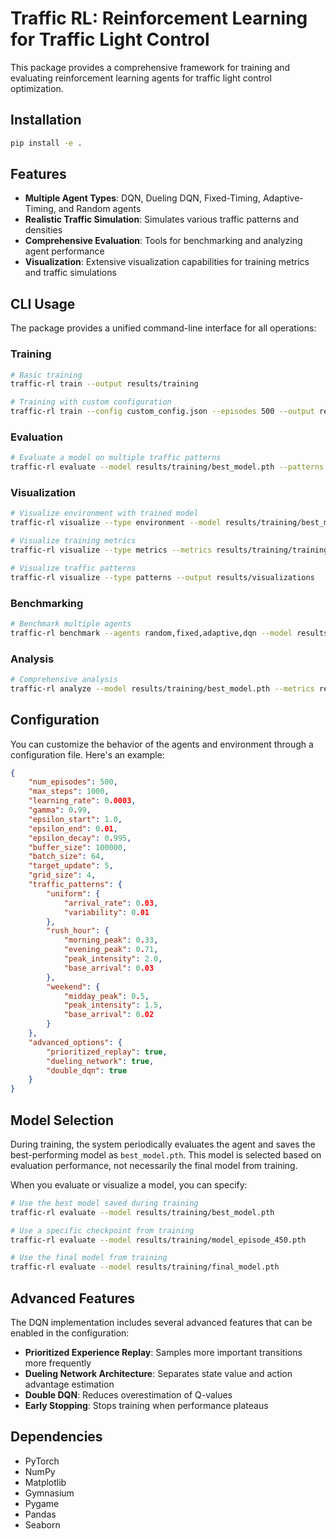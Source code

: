# Traffic RL: Reinforcement Learning for Traffic Light Control

This package provides a comprehensive framework for training and evaluating reinforcement learning agents for traffic light control optimization.

## Installation

```bash
pip install -e .
```

## Features

- **Multiple Agent Types**: DQN, Dueling DQN, Fixed-Timing, Adaptive-Timing, and Random agents
- **Realistic Traffic Simulation**: Simulates various traffic patterns and densities
- **Comprehensive Evaluation**: Tools for benchmarking and analyzing agent performance
- **Visualization**: Extensive visualization capabilities for training metrics and traffic simulations

## CLI Usage

The package provides a unified command-line interface for all operations:

### Training

```bash
# Basic training
traffic-rl train --output results/training

# Training with custom configuration
traffic-rl train --config custom_config.json --episodes 500 --output results/custom_training
```

### Evaluation

```bash
# Evaluate a model on multiple traffic patterns
traffic-rl evaluate --model results/training/best_model.pth --patterns uniform,rush_hour,weekend --episodes 20 --output results/evaluation
```

### Visualization

```bash
# Visualize environment with trained model
traffic-rl visualize --type environment --model results/training/best_model.pth --pattern rush_hour --duration 60 --output results/visualizations

# Visualize training metrics
traffic-rl visualize --type metrics --metrics results/training/training_metrics.json --output results/visualizations

# Visualize traffic patterns
traffic-rl visualize --type patterns --output results/visualizations
```

### Benchmarking

```bash
# Benchmark multiple agents
traffic-rl benchmark --agents random,fixed,adaptive,dqn --model results/training/best_model.pth --patterns uniform,rush_hour,weekend --episodes 15 --output results/benchmark
```

### Analysis

```bash
# Comprehensive analysis
traffic-rl analyze --model results/training/best_model.pth --metrics results/training/training_metrics.json --benchmark-dir results/benchmark --output results/analysis --episodes 10
```

## Configuration

You can customize the behavior of the agents and environment through a configuration file. Here's an example:

```json
{
    "num_episodes": 500,
    "max_steps": 1000,
    "learning_rate": 0.0003,
    "gamma": 0.99,
    "epsilon_start": 1.0,
    "epsilon_end": 0.01,
    "epsilon_decay": 0.995,
    "buffer_size": 100000,
    "batch_size": 64,
    "target_update": 5,
    "grid_size": 4,
    "traffic_patterns": {
        "uniform": {
            "arrival_rate": 0.03,
            "variability": 0.01
        },
        "rush_hour": {
            "morning_peak": 0.33,
            "evening_peak": 0.71,
            "peak_intensity": 2.0,
            "base_arrival": 0.03
        },
        "weekend": {
            "midday_peak": 0.5,
            "peak_intensity": 1.5,
            "base_arrival": 0.02
        }
    },
    "advanced_options": {
        "prioritized_replay": true,
        "dueling_network": true,
        "double_dqn": true
    }
}
```

## Model Selection

During training, the system periodically evaluates the agent and saves the best-performing model as `best_model.pth`. This model is selected based on evaluation performance, not necessarily the final model from training.

When you evaluate or visualize a model, you can specify:

```bash
# Use the best model saved during training
traffic-rl evaluate --model results/training/best_model.pth

# Use a specific checkpoint from training
traffic-rl evaluate --model results/training/model_episode_450.pth

# Use the final model from training
traffic-rl evaluate --model results/training/final_model.pth
```

## Advanced Features

The DQN implementation includes several advanced features that can be enabled in the configuration:

- **Prioritized Experience Replay**: Samples more important transitions more frequently
- **Dueling Network Architecture**: Separates state value and action advantage estimation
- **Double DQN**: Reduces overestimation of Q-values
- **Early Stopping**: Stops training when performance plateaus

## Dependencies

- PyTorch
- NumPy
- Matplotlib
- Gymnasium
- Pygame
- Pandas
- Seaborn
